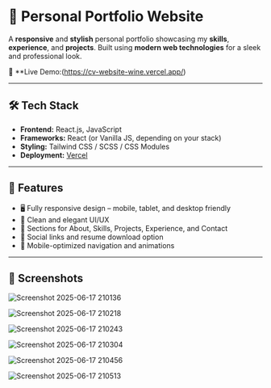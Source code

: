 # 💼 Personal Portfolio Website

A **responsive** and **stylish** personal portfolio showcasing my **skills**, **experience**, and **projects**. Built using **modern web technologies** for a sleek and professional look.

🔗 **Live Demo:(https://cv-website-wine.vercel.app/)

---

## 🛠️ Tech Stack

- **Frontend:** React.js, JavaScript
- **Frameworks:** React (or Vanilla JS, depending on your stack)
- **Styling:** Tailwind CSS / SCSS / CSS Modules
- **Deployment:** [Vercel](https://cv-website-wine.vercel.app/)
---

## 📁 Features

- 🖥️ Fully responsive design – mobile, tablet, and desktop friendly  
- 🧠 Clean and elegant UI/UX  
- 💼 Sections for About, Skills, Projects, Experience, and Contact  
- 🔗 Social links and resume download option  
- 📱 Mobile-optimized navigation and animations  

---

## 📸 Screenshots

![Screenshot 2025-06-17 210136](https://github.com/user-attachments/assets/60a1c2f0-9c77-4871-a80f-5cc9cf15b88d)

![Screenshot 2025-06-17 210218](https://github.com/user-attachments/assets/1d0e1801-49e7-42f6-b4fe-8ccda145ba95)

![Screenshot 2025-06-17 210243](https://github.com/user-attachments/assets/1345c919-6314-4aaf-b98f-6a5429696bf3)

![Screenshot 2025-06-17 210304](https://github.com/user-attachments/assets/55bdf203-3000-476b-be07-910c5a60065a)

![Screenshot 2025-06-17 210456](https://github.com/user-attachments/assets/471ec137-af0e-4fe4-8cbc-ec0765156b8b)

![Screenshot 2025-06-17 210513](https://github.com/user-attachments/assets/7593e18c-f319-4278-8c71-a46ce15ad52e)
